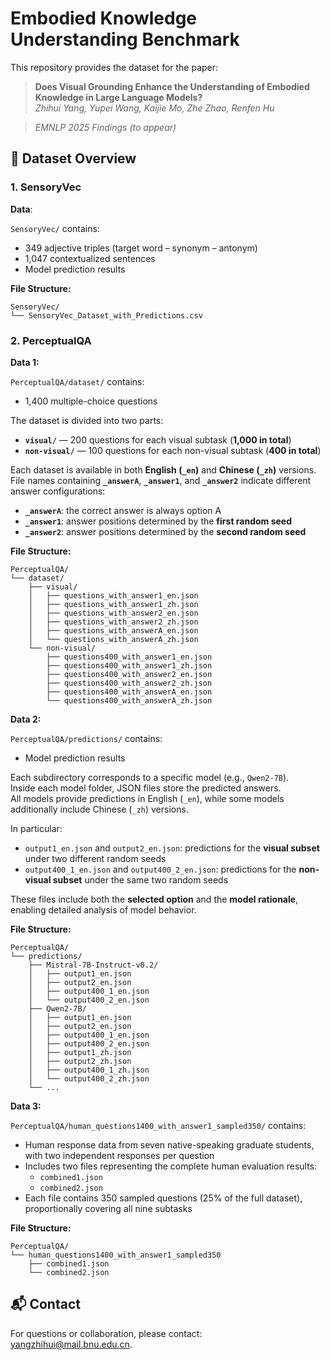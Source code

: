 # Embodied Knowledge Understanding Benchmark

This repository provides the dataset for the paper:

> **Does Visual Grounding Enhance the Understanding of Embodied Knowledge in Large Language Models?**  
> *Zhihui Yang, Yupei Wang, Kaijie Mo, Zhe Zhao, Renfen Hu*  
<!-- > Beijing Normal University · Tencent AI Lab   -->
<!-- > [[Paper PDF](./2996.pdf)] -->
> *EMNLP 2025 Findings (to appear)*

<!-- ---

## 📘 Overview

Despite significant progress in multimodal language models (LMs), it remains unclear **whether visual grounding enhances their understanding of embodied knowledge compared to text-only models**.

To address this question, we propose a novel embodied knowledge understanding benchmark based on the perceptual theory from psychology, encompassing visual, auditory, tactile, gustatory, olfactory external senses, and interoception. The benchmark comprises two tasks, **SensoryVec** and **PerceptualQA**, which assess models’ understanding of embodied knowledge across different sensory modalities through vector comparison and question-answering tasks involving over 1,700 questions.

--- -->

## 🧩 Dataset Overview

### 1. **SensoryVec**

**Data**:

`SensoryVec/` contains:
- 349 adjective triples (target word – synonym – antonym)
- 1,047 contextualized sentences
- Model prediction results


**File Structure:**

```
SensoryVec/
└── SensoryVec_Dataset_with_Predictions.csv
```


### 2. **PerceptualQA**

**Data 1:**

`PerceptualQA/dataset/` contains:
- 1,400 multiple-choice questions

The dataset is divided into two parts:

- **`visual/`** — 200 questions for each visual subtask (**1,000 in total**)  
- **`non-visual/`** — 100 questions for each non-visual subtask (**400 in total**) 

Each dataset is available in both **English (`_en`)** and **Chinese (`_zh`)** versions.  
File names containing **`_answerA`**, **`_answer1`**, and **`_answer2`** indicate different answer configurations:
- **`_answerA`**: the correct answer is always option A  
- **`_answer1`**: answer positions determined by the **first random seed**  
- **`_answer2`**: answer positions determined by the **second random seed**

**File Structure:**

```
PerceptualQA/
└── dataset/
    ├── visual/
    │   ├── questions_with_answer1_en.json
    │   ├── questions_with_answer1_zh.json
    │   ├── questions_with_answer2_en.json
    │   ├── questions_with_answer2_zh.json
    │   ├── questions_with_answerA_en.json
    │   └── questions_with_answerA_zh.json
    └── non-visual/
        ├── questions400_with_answer1_en.json
        ├── questions400_with_answer1_zh.json
        ├── questions400_with_answer2_en.json
        ├── questions400_with_answer2_zh.json
        ├── questions400_with_answerA_en.json
        └── questions400_with_answerA_zh.json
```

**Data 2:**

`PerceptualQA/predictions/` contains:
- Model prediction results

Each subdirectory corresponds to a specific model (e.g., `Qwen2-7B`).  
Inside each model folder, JSON files store the predicted answers.  
All models provide predictions in English (`_en`), while some models additionally include Chinese (`_zh`) versions.  

In particular:
- `output1_en.json` and `output2_en.json`: predictions for the **visual subset** under two different random seeds  
- `output400_1_en.json` and `output400_2_en.json`: predictions for the **non-visual subset** under the same two random seeds  

These files include both the **selected option** and the **model rationale**, enabling detailed analysis of model behavior.

**File Structure:**
```
PerceptualQA/
└── predictions/
    ├── Mistral-7B-Instruct-v0.2/
    │   ├── output1_en.json
    │   ├── output2_en.json
    │   ├── output400_1_en.json
    │   └── output400_2_en.json
    ├── Qwen2-7B/
    │   ├── output1_en.json
    │   ├── output2_en.json
    │   ├── output400_1_en.json
    │   ├── output400_2_en.json
    │   ├── output1_zh.json
    │   ├── output2_zh.json
    │   ├── output400_1_zh.json
    │   └── output400_2_zh.json
    └── ...
```

**Data 3:**

`PerceptualQA/human_questions1400_with_answer1_sampled350/` contains:
- Human response data from seven native-speaking graduate students, with two independent responses per question
- Includes two files representing the complete human evaluation results:
  - `combined1.json`
  - `combined2.json`
- Each file contains 350 sampled questions (25% of the full dataset), proportionally covering all nine subtasks

**File Structure:**

```
PerceptualQA/
└── human_questions1400_with_answer1_sampled350
    ├── combined1.json
    └── combined2.json
```


<!-- ## 💡 Citation

If you use this benchmark in your research, please cite:

```bibtex
@article{yang2025embodied,
  title={Does Visual Grounding Enhance the Understanding of Embodied Knowledge in Large Language Models?},
  author={Yang, Zhihui and Wang, Yupei and Mo, Kaijie and Zhao, Zhe and Hu, Renfen},
  journal={Proceedings of the 2025 Annual Conference of the Association for Computational Linguistics},
  year={2025}
}
``` -->


## 📬 Contact

For questions or collaboration, please contact: yangzhihui@mail.bnu.edu.cn.

<!-- 
---

## 🧾 License

This dataset and benchmark are released for **academic and research use only**.  
Please refer to the paper for further details on ethical use and dataset construction. -->
